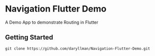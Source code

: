 # Navigation Flutter Demo

A Demo App to demonstrate Routing in Flutter

## Getting Started
```
git clone https://github.com/daryllman/Navigation-Flutter-Demo.git
```


